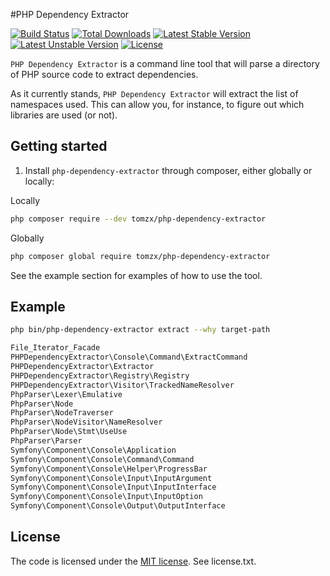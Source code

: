 #PHP Dependency Extractor

[![Build Status](https://travis-ci.org/tomzx/php-dependency-extractor.svg)](https://travis-ci.org/tomzx/php-dependency-extractor)
[![Total Downloads](https://poser.pugx.org/tomzx/php-dependency-extractor/downloads.svg)](https://packagist.org/packages/tomzx/php-dependency-extractor)
[![Latest Stable Version](https://poser.pugx.org/tomzx/php-dependency-extractor/v/stable.svg)](https://packagist.org/packages/tomzx/php-dependency-extractor)
[![Latest Unstable Version](https://poser.pugx.org/tomzx/php-dependency-extractor/v/unstable.svg)](https://packagist.org/packages/tomzx/php-dependency-extractor)
[![License](https://poser.pugx.org/tomzx/php-dependency-extractor/license.svg)](https://packagist.org/packages/tomzx/php-dependency-extractor)

`PHP Dependency Extractor` is a command line tool that will parse a directory of PHP source code to extract dependencies.

As it currently stands, `PHP Dependency Extractor` will extract the list of namespaces used. This can allow you, for instance, to figure out which libraries are used (or not).

## Getting started

1. Install `php-dependency-extractor` through composer, either globally or locally:

Locally
```bash
php composer require --dev tomzx/php-dependency-extractor
```

Globally
```bash
php composer global require tomzx/php-dependency-extractor
```

See the example section for examples of how to use the tool.

## Example

```bash
php bin/php-dependency-extractor extract --why target-path

File_Iterator_Facade
PHPDependencyExtractor\Console\Command\ExtractCommand
PHPDependencyExtractor\Extractor
PHPDependencyExtractor\Registry\Registry
PHPDependencyExtractor\Visitor\TrackedNameResolver
PhpParser\Lexer\Emulative
PhpParser\Node
PhpParser\NodeTraverser
PhpParser\NodeVisitor\NameResolver
PhpParser\Node\Stmt\UseUse
PhpParser\Parser
Symfony\Component\Console\Application
Symfony\Component\Console\Command\Command
Symfony\Component\Console\Helper\ProgressBar
Symfony\Component\Console\Input\InputArgument
Symfony\Component\Console\Input\InputInterface
Symfony\Component\Console\Input\InputOption
Symfony\Component\Console\Output\OutputInterface
```

## License

The code is licensed under the [MIT license](http://choosealicense.com/licenses/mit/). See license.txt.
